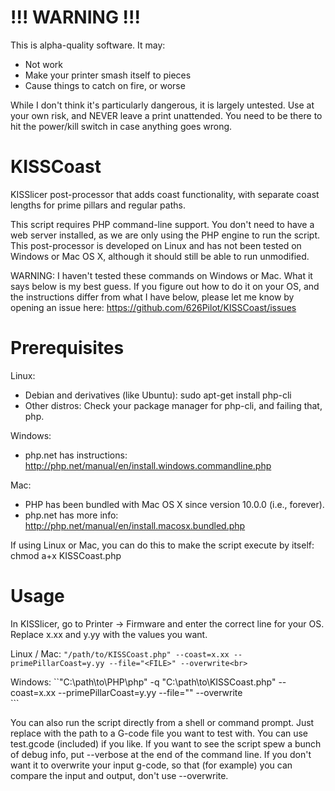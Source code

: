 # !!! WARNING !!!
This is alpha-quality software. It may:
- Not work
- Make your printer smash itself to pieces
- Cause things to catch on fire, or worse

While I don't think it's particularly dangerous, it is largely untested. Use at your own risk, and NEVER leave a print unattended. You need to be there to hit the power/kill switch in case anything goes wrong.


# KISSCoast
KISSlicer post-processor that adds coast functionality, with separate coast lengths for prime pillars and regular paths.

This script requires PHP command-line support. You don't need to have a web server installed, as we are only using the PHP engine to run the script. This post-processor is developed on Linux and has not been tested on Windows or Mac OS X, although it should still be able to run unmodified.

WARNING: I haven't tested these commands on Windows or Mac. What it says below is my best guess. If you figure out how to do it on your OS, and the instructions differ from what I have below, please let me know by opening an issue here: https://github.com/626Pilot/KISSCoast/issues



# Prerequisites
Linux:
- Debian and derivatives (like Ubuntu): sudo apt-get install php-cli
- Other distros: Check your package manager for php-cli, and failing that, php.

Windows:
- php.net has instructions: http://php.net/manual/en/install.windows.commandline.php

Mac:
- PHP has been bundled with Mac OS X since version 10.0.0 (i.e., forever).<br>
- php.net has more info: http://php.net/manual/en/install.macosx.bundled.php

If using Linux or Mac, you can do this to make the script execute by itself:<br>
chmod a+x KISSCoast.php



# Usage
In KISSlicer, go to Printer -> Firmware and enter the correct line for your OS. Replace x.xx and y.yy with the values you want.

Linux / Mac:
```"/path/to/KISSCoast.php" --coast=x.xx --primePillarCoast=y.yy --file="<FILE>" --overwrite<br>```

Windows:
``"C:\path\to\PHP\php" -q "C:\path\to\KISSCoast.php" --coast=x.xx --primePillarCoast=y.yy --file="<FILE>" --overwrite<br>```

You can also run the script directly from a shell or command prompt. Just replace <FILE> with the path to a G-code file you want to test with. You can use test.gcode (included) if you like. If you want to see the script spew a bunch of debug info, put --verbose at the end of the command line. If you don't want it to overwrite your input g-code, so that (for example) you can compare the input and output, don't use --overwrite.
